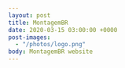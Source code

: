```yaml
---
layout: post
title: MontagemBR
date: 2020-03-15 03:00:00 +0000
post-images:
  - "/photos/logo.png"
body: MontagemBR website
---
```

